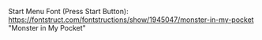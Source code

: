 
Start Menu Font (Press Start Button): https://fontstruct.com/fontstructions/show/1945047/monster-in-my-pocket "Monster in My Pocket"
